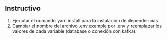 ## Instructivo

1. Ejecutar el comando yarn install para la instalación de dependencias
2. Cambiar el nombre del archivo .env.example por .env y reemplazar los valores de cada variable (database o conexión con kafka).

